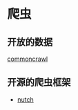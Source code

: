 # 爬虫

## 开放的数据

[commoncrawl](https://commoncrawl.org/)



## 开源的爬虫框架

- [nutch](https://github.com/apache/nutch)